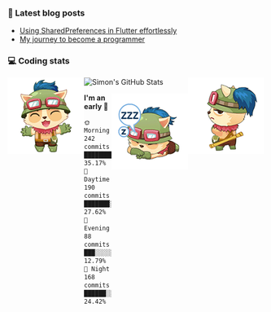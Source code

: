 ### 📘 Latest blog posts

<!-- BLOG-POST-LIST:START -->
- [Using SharedPreferences in Flutter effortlessly](http://blog.simonit.dev/2020/07/15/Using-SharedPreferences-in-Flutter-effortlessly/)
- [My journey to become a programmer](http://blog.simonit.dev/2018/07/14/My-journey-to-become-a-programmer/)
<!-- BLOG-POST-LIST:END -->

### 💻 Coding stats
<img align="right" src="https://raw.githubusercontent.com/simonpham/simonpham/master/assets/images/6kiur.gif" >


<img align="left" src="https://raw.githubusercontent.com/simonpham/simonpham/master/assets/images/5kiur.gif" >

![Simon's GitHub Stats](https://github-readme-stats-obu2qdcs2.vercel.app/api?username=simonpham)

<img align="right" src="https://raw.githubusercontent.com/simonpham/simonpham/master/assets/images/4kiur.gif" >

<!--START_SECTION:waka-->
**I'm an early 🐤** 

```text
🌞 Morning    242 commits    ████████░░░░░░░░░░░░░░░░░   35.17% 
🌆 Daytime    190 commits    ███████░░░░░░░░░░░░░░░░░░   27.62% 
🌃 Evening    88 commits     ███░░░░░░░░░░░░░░░░░░░░░░   12.79% 
🌙 Night      168 commits    ██████░░░░░░░░░░░░░░░░░░░   24.42%

```



<!--END_SECTION:waka-->
